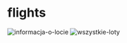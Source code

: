 # flights

![informacja-o-locie](https://github.com/user-attachments/assets/50d7dadc-7cab-4838-9daf-cf8900efde23)
![wszystkie-loty](https://github.com/user-attachments/assets/1739938f-5568-4484-bd1c-63abc14cf2db)
